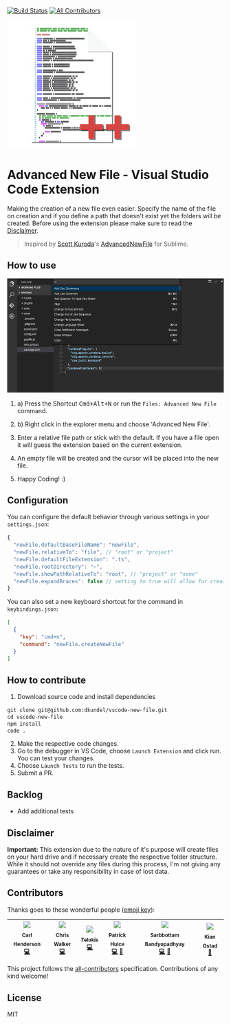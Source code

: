 [![Build Status](https://travis-ci.org/dkundel/vscode-new-file.svg?branch=master)](https://travis-ci.org/dkundel/vscode-new-file)
[![All Contributors](https://img.shields.io/badge/all_contributors-6-orange.svg?style=flat-square)](#contributors)

![logo](images/logo-300x.png)
# Advanced New File - Visual Studio Code Extension

Making the creation of a new file even easier. Specify the name of the file on creation and if you define a path that doesn't exist yet the folders will be created.
Before using the extension please make sure to read the [Disclaimer](#Disclaimer).

> Inspired by [Scott Kuroda]()'s [AdvancedNewFile](https://github.com/skuroda/Sublime-AdvancedNewFile) for Sublime.

## How to use

![demo](images/demo.gif)

1. a) Press the Shortcut <kbd>Cmd+Alt+N</kbd> or run the `Files: Advanced New File` command.
1. b) Right click in the explorer menu and choose 'Advanced New File'.

2. Enter a relative file path or stick with the default. If you have a file open it will guess the extension based on the current extension.

3. An empty file will be created and the cursor will be placed into the new file.

4. Happy Coding! :)  

## Configuration

You can configure the default behavior through various settings in your `settings.json`:

```js
{
  "newFile.defaultBaseFileName": "newFile",
  "newFile.relativeTo": "file", // "root" or "project"
  "newFile.defaultFileExtension": ".ts",
  "newFile.rootDirectory": "~",
  "newFile.showPathRelativeTo": "root", // "project" or "none"
  "newFile.expandBraces": false // setting to true will allow for creating multiple files such as `new-folder/{file1,file2}.js`
}
```

You can also set a new keyboard shortcut for the command in `keybindings.json`:

```json
[
  {
    "key": "cmd+n",
    "command": "newFile.createNewFile"
  }
]
```

## How to contribute

1. Download source code and install dependencies
```
git clone git@github.com:dkundel/vscode-new-file.git
cd vscode-new-file
npm install
code .
```
2. Make the respective code changes.
3. Go to the debugger in VS Code, choose `Launch Extension` and click run. You can test your changes.
4. Choose `Launch Tests` to run the tests.
5. Submit a PR.

## Backlog

  - Add additional tests

## Disclaimer

**Important:** This extension due to the nature of it's purpose will create
files on your hard drive and if necessary create the respective folder structure.
While it should not override any files during this process, I'm not giving any guarantees
or take any responsibility in case of lost data.

## Contributors

Thanks goes to these wonderful people ([emoji key](https://github.com/kentcdodds/all-contributors#emoji-key)):

<!-- ALL-CONTRIBUTORS-LIST:START - Do not remove or modify this section -->
| [<img src="https://avatars0.githubusercontent.com/u/1184341?v=4" width="100px;"/><br /><sub>Carl Henderson</sub>](https://github.com/chuckhendo)<br />[💻](https://github.com/dkundel/vscode-new-file/commits?author=chuckhendo "Code") | [<img src="https://avatars1.githubusercontent.com/u/551712?v=4" width="100px;"/><br /><sub>Chris Walker</sub>](http://thechriswalker.github.com/)<br />[💻](https://github.com/dkundel/vscode-new-file/commits?author=thechriswalker "Code") | [<img src="https://avatars2.githubusercontent.com/u/6382729?v=4" width="100px;"/><br /><sub>Telokis</sub>](https://github.com/Telokis)<br />[💻](https://github.com/dkundel/vscode-new-file/commits?author=Telokis "Code") | [<img src="https://avatars2.githubusercontent.com/u/2301202?v=4" width="100px;"/><br /><sub>Patrick Hulce</sub>](http://patrickhulce.com)<br />[💻](https://github.com/dkundel/vscode-new-file/commits?author=patrickhulce "Code") [🤔](#ideas-patrickhulce "Ideas, Planning, & Feedback") | [<img src="https://avatars2.githubusercontent.com/u/949380?v=4" width="100px;"/><br /><sub>Sarbbottam Bandyopadhyay</sub>](https://sarbbottam.github.io/)<br />[💻](https://github.com/dkundel/vscode-new-file/commits?author=sarbbottam "Code") [🤔](#ideas-sarbbottam "Ideas, Planning, & Feedback") | [<img src="https://avatars3.githubusercontent.com/u/10362398?v=4" width="100px;"/><br /><sub>Kian Ostad</sub>](http://kianostad.com)<br />[🤔](#ideas-okian "Ideas, Planning, & Feedback") |
| :---: | :---: | :---: | :---: | :---: | :---: |
<!-- ALL-CONTRIBUTORS-LIST:END -->

This project follows the [all-contributors](https://github.com/kentcdodds/all-contributors) specification. Contributions of any kind welcome!

## License

MIT